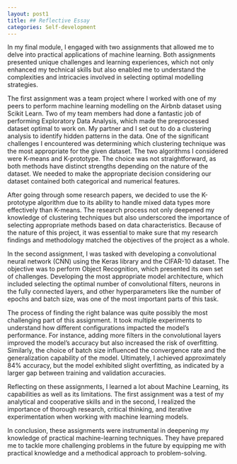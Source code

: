 ```yaml
---
layout: post1
title: ## Reflective Essay
categories: Self-development
---
```


In my final module, I engaged with two assignments that allowed me to delve into practical applications of machine learning. Both assignments presented unique challenges and learning experiences, which not only enhanced my technical skills but also enabled me to understand the complexities and intricacies involved in selecting optimal modelling strategies.

The first assignment was a team project where I worked with one of my peers to perform machine learning modelling on the Airbnb dataset using Scikit Learn. Two of my team members had done a fantastic job of performing Exploratory Data Analysis, which made the preprocessed dataset optimal to work on. My partner and I set out to do a clustering analysis to identify hidden patterns in the data. One of the significant challenges I encountered was determining which clustering technique was the most appropriate for the given dataset. The two algorithms I considered were K-means and K-prototype. The choice was not straightforward, as both methods have distinct strengths depending on the nature of the dataset. We needed to make the appropriate decision considering our dataset contained both categorical and numerical features.

After going through some research papers, we decided to use the K-prototype algorithm due to its ability to handle mixed data types more effectively than K-means. The research process not only deepened my knowledge of clustering techniques but also underscored the importance of selecting appropriate methods based on data characteristics. Because of the nature of this project, it was essential to make sure that my research findings and methodology matched the objectives of the project as a whole.

In the second assignment, I was tasked with developing a convolutional neural network (CNN) using the Keras library and the CIFAR-10 dataset. The objective was to perform Object Recognition, which presented its own set of challenges. Developing the most appropriate model architecture, which included selecting the optimal number of convolutional filters, neurons in the fully connected layers, and other hyperparameters like the number of epochs and batch size, was one of the most important parts of this task.

The process of finding the right balance was quite possibly the most challenging part of this assignment. It took multiple experiments to understand how different configurations impacted the model’s performance. For instance, adding more filters in the convolutional layers improved the model’s accuracy but also increased the risk of overfitting. Similarly, the choice of batch size influenced the convergence rate and the generalization capability of the model. Ultimately, I achieved approximately 84% accuracy, but the model exhibited slight overfitting, as indicated by a larger gap between training and validation accuracies.

Reflecting on these assignments, I learned a lot about Machine Learning, its capabilities as well as its limitations. The first assignment was a test of my analytical and cooperative skills and in the second, I realized the importance of thorough research, critical thinking, and iterative experimentation when working with machine learning models.

In conclusion, these assignments were instrumental in deepening my knowledge of practical machine-learning techniques. They have prepared me to tackle more challenging problems in the future by equipping me with practical knowledge and a methodical approach to problem-solving.



